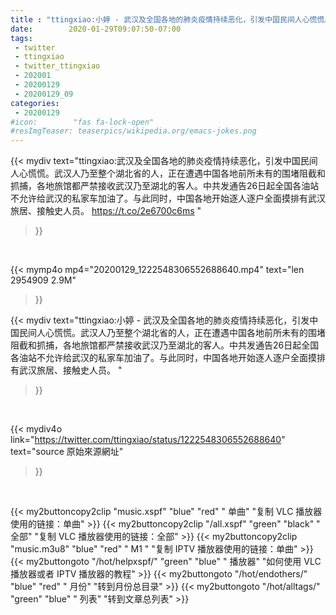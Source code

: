```yaml
---
title : "ttingxiao:小婷 - 武汉及全国各地的肺炎疫情持续恶化，引发中国民间人心慌慌。武汉人乃至整个湖北省的人，正在遭遇中国各地前所未有的围堵阻截和抓捕，各地旅馆都严禁接收武汉乃至湖北的客人。中共发通告26日起全国各油站不允许给武汉的私家车加油了。与此同时，中国各地开始逐人逐户全面摸排有武汉旅居、接触史人员。 "
date:        2020-01-29T09:07:50-07:00
tags:
 - twitter
 - ttingxiao
 - twitter_ttingxiao
 - 202001
 - 20200129
 - 20200129_09
categories:
 - 20200129
#icon:        "fas fa-lock-open"
#resImgTeaser: teaserpics/wikipedia.org/emacs-jokes.png
---
```


{{< mydiv text="ttingxiao:武汉及全国各地的肺炎疫情持续恶化，引发中国民间人心慌慌。武汉人乃至整个湖北省的人，正在遭遇中国各地前所未有的围堵阻截和抓捕，各地旅馆都严禁接收武汉乃至湖北的客人。中共发通告26日起全国各油站不允许给武汉的私家车加油了。与此同时，中国各地开始逐人逐户全面摸排有武汉旅居、接触史人员。 https://t.co/2e6700c6ms "
>}}
<br>


{{< mymp4o mp4="20200129_1222548306552688640.mp4"
text="len 2954909    2.9M"
>}}


{{< mydiv text="ttingxiao:小婷 - 武汉及全国各地的肺炎疫情持续恶化，引发中国民间人心慌慌。武汉人乃至整个湖北省的人，正在遭遇中国各地前所未有的围堵阻截和抓捕，各地旅馆都严禁接收武汉乃至湖北的客人。中共发通告26日起全国各油站不允许给武汉的私家车加油了。与此同时，中国各地开始逐人逐户全面摸排有武汉旅居、接触史人员。 "
>}}
<br>

{{< mydiv4o link="https://twitter.com/ttingxiao/status/1222548306552688640"
text="source 原始來源網址"
>}}


<br>

{{< my2buttoncopy2clip "music.xspf"        "blue"   "red"    " 单曲"  "复制 VLC 播放器使用的链接：单曲" >}} {{< my2buttoncopy2clip "/all.xspf"         "green"  "black"  " 全部"  "复制 VLC 播放器使用的链接：全部" >}} {{< my2buttoncopy2clip "music.m3u8"        "blue"   "red"    " M1 "    "复制 IPTV 播放器使用的链接：单曲" >}} {{< my2buttongoto      "/hot/helpxspf/"    "green"  "blue"   " 播放器" "如何使用 VLC 播放器或者 IPTV 播放器的教程" >}} {{< my2buttongoto      "/hot/endothers/"   "blue"   "red"    " 月份"   "转到月份总目录" >}} {{< my2buttongoto      "/hot/alltags/"     "green"  "blue"   " 列表"   "转到文章总列表" >}} 
